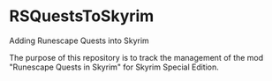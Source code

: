 # RSQuestsToSkyrim
Adding Runescape Quests into Skyrim

The purpose of this repository is to track the management of the mod "Runescape Quests in Skyrim" for Skyrim Special Edition.
